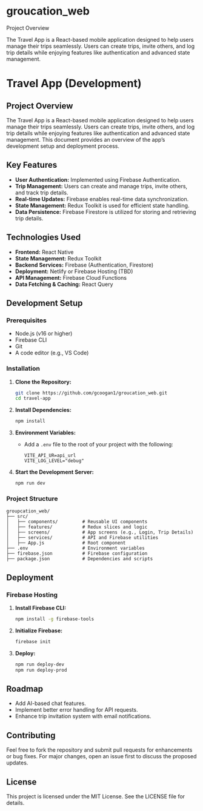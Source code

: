 # groucation_web

Project Overview

The Travel App is a React-based mobile application designed to help users manage their trips seamlessly. Users can create trips, invite others, and log trip details while enjoying features like authentication and advanced state management.

# Travel App (Development)

## Project Overview
The Travel App is a React-based mobile application designed to help users manage their trips seamlessly. Users can create trips, invite others, and log trip details while enjoying features like authentication and advanced state management. This document provides an overview of the app’s development setup and deployment process.

## Key Features
- **User Authentication:** Implemented using Firebase Authentication.
- **Trip Management:** Users can create and manage trips, invite others, and track trip details.
- **Real-time Updates:** Firebase enables real-time data synchronization.
- **State Management:** Redux Toolkit is used for efficient state handling.
- **Data Persistence:** Firebase Firestore is utilized for storing and retrieving trip details.

## Technologies Used
- **Frontend:** React Native
- **State Management:** Redux Toolkit
- **Backend Services:** Firebase (Authentication, Firestore)
- **Deployment:** Netlify or Firebase Hosting (TBD)
- **API Management:** Firebase Cloud Functions
- **Data Fetching & Caching:** React Query

## Development Setup

### Prerequisites
- Node.js (v16 or higher)
- Firebase CLI
- Git
- A code editor (e.g., VS Code)

### Installation
1. **Clone the Repository:**
   ```bash
   git clone https://github.com/gcoogan1/groucation_web.git
   cd travel-app
   ```
2. **Install Dependencies:**
   ```bash
   npm install
   ```

4. **Environment Variables:**
   - Add a `.env` file to the root of your project with the following:
     ```env
     VITE_API_UR=api_url
     VITE_LOG_LEVEL="debug"
     ```

5. **Start the Development Server:**
   ```bash
   npm run dev
   ```

### Project Structure
```
groupcation_web/
├── src/
│   ├── components/         # Reusable UI components
│   ├── features/           # Redux slices and logic
│   ├── screens/            # App screens (e.g., Login, Trip Details)
│   ├── services/           # API and Firebase utilities
│   ├── App.js              # Root component
├── .env                    # Environment variables
├── firebase.json           # Firebase configuration
├── package.json            # Dependencies and scripts
```

## Deployment

### Firebase Hosting
1. **Install Firebase CLI:**
   ```bash
   npm install -g firebase-tools
   ```
2. **Initialize Firebase:**
   ```bash
   firebase init
   ```
3. **Deploy:**
   ```bash
   npm run deploy-dev
   npm run deploy-prod
   ```

## Roadmap
- Add AI-based chat features.
- Implement better error handling for API requests.
- Enhance trip invitation system with email notifications.

## Contributing
Feel free to fork the repository and submit pull requests for enhancements or bug fixes. For major changes, open an issue first to discuss the proposed updates.

## License
This project is licensed under the MIT License. See the LICENSE file for details.

